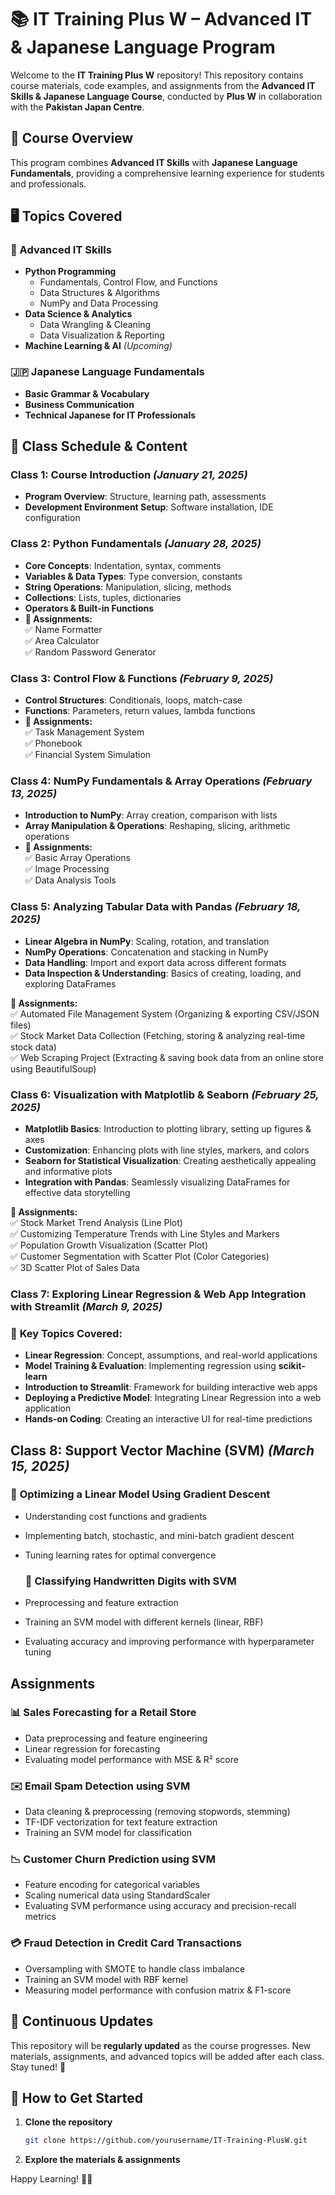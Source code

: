 
# 📚 IT Training Plus W – Advanced IT & Japanese Language Program  

Welcome to the **IT Training Plus W** repository! This repository contains course materials, code examples, and assignments from the **Advanced IT Skills & Japanese Language Course**, conducted by **Plus W** in collaboration with the **Pakistan Japan Centre**.  

## 📖 Course Overview  
This program combines **Advanced IT Skills** with **Japanese Language Fundamentals**, providing a comprehensive learning experience for students and professionals.  

## 🖥 Topics Covered  

### 🚀 Advanced IT Skills  
- **Python Programming**  
  - Fundamentals, Control Flow, and Functions  
  - Data Structures & Algorithms  
  - NumPy and Data Processing  
- **Data Science & Analytics**  
  - Data Wrangling & Cleaning  
  - Data Visualization & Reporting  
- **Machine Learning & AI** *(Upcoming)*  

### 🇯🇵 Japanese Language Fundamentals  
- **Basic Grammar & Vocabulary**  
- **Business Communication**  
- **Technical Japanese for IT Professionals**  

## **📅 Class Schedule & Content**  

### **Class 1: Course Introduction** *(January 21, 2025)*  
- **Program Overview**: Structure, learning path, assessments  
- **Development Environment Setup**: Software installation, IDE configuration  

### **Class 2: Python Fundamentals** *(January 28, 2025)*  
- **Core Concepts**: Indentation, syntax, comments  
- **Variables & Data Types**: Type conversion, constants  
- **String Operations**: Manipulation, slicing, methods  
- **Collections**: Lists, tuples, dictionaries  
- **Operators & Built-in Functions**  
- **📌 Assignments:**  
  ✅ Name Formatter  
  ✅ Area Calculator  
  ✅ Random Password Generator  

### **Class 3: Control Flow & Functions** *(February 9, 2025)*  
- **Control Structures**: Conditionals, loops, match-case  
- **Functions**: Parameters, return values, lambda functions  
- **📌 Assignments:**  
  ✅ Task Management System  
  ✅ Phonebook  
  ✅ Financial System Simulation  

### **Class 4: NumPy Fundamentals & Array Operations** *(February 13, 2025)*  
- **Introduction to NumPy**: Array creation, comparison with lists  
- **Array Manipulation & Operations**: Reshaping, slicing, arithmetic operations  
- **📌 Assignments:**  
  ✅ Basic Array Operations  
  ✅ Image Processing  
  ✅ Data Analysis Tools  

### **Class 5: Analyzing Tabular Data with Pandas** *(February 18, 2025)*  
- **Linear Algebra in NumPy**: Scaling, rotation, and translation  
- **NumPy Operations**: Concatenation and stacking in NumPy  
- **Data Handling**: Import and export data across different formats  
- **Data Inspection & Understanding**: Basics of creating, loading, and exploring DataFrames  

**📌 Assignments:**  
✅ Automated File Management System (Organizing & exporting CSV/JSON files)  
✅ Stock Market Data Collection (Fetching, storing & analyzing real-time stock data)  
✅ Web Scraping Project (Extracting & saving book data from an online store using BeautifulSoup)  

### **Class 6: Visualization with Matplotlib & Seaborn** *(February 25, 2025)*  
- **Matplotlib Basics**: Introduction to plotting library, setting up figures & axes  
- **Customization**: Enhancing plots with line styles, markers, and colors  
- **Seaborn for Statistical Visualization**: Creating aesthetically appealing and informative plots  
- **Integration with Pandas**: Seamlessly visualizing DataFrames for effective data storytelling  

**📌 Assignments:**  
✅ Stock Market Trend Analysis (Line Plot)  
✅ Customizing Temperature Trends with Line Styles and Markers  
✅ Population Growth Visualization (Scatter Plot)  
✅ Customer Segmentation with Scatter Plot (Color Categories)  
✅ 3D Scatter Plot of Sales Data  

### **Class 7: Exploring Linear Regression & Web App Integration with Streamlit** *(March 9, 2025)*  

### 📌 **Key Topics Covered:**  
- **Linear Regression**: Concept, assumptions, and real-world applications  
- **Model Training & Evaluation**: Implementing regression using **scikit-learn**  
- **Introduction to Streamlit**: Framework for building interactive web apps  
- **Deploying a Predictive Model**: Integrating Linear Regression into a web application  
- **Hands-on Coding**: Creating an interactive UI for real-time predictions  

## **Class 8: Support Vector Machine (SVM)** *(March 15, 2025)*  
### 📌 **Optimizing a Linear Model Using Gradient Descent**  
- Understanding cost functions and gradients  
- Implementing batch, stochastic, and mini-batch gradient descent  
- Tuning learning rates for optimal convergence

  ### 📌 **Classifying Handwritten Digits with SVM**  
- Preprocessing and feature extraction  
- Training an SVM model with different kernels (linear, RBF)  
- Evaluating accuracy and improving performance with hyperparameter tuning  

## **Assignments**  

### 📊 **Sales Forecasting for a Retail Store**  
- Data preprocessing and feature engineering  
- Linear regression for forecasting  
- Evaluating model performance with MSE & R² score  

### ✉️ **Email Spam Detection using SVM**  
- Data cleaning & preprocessing (removing stopwords, stemming)  
- TF-IDF vectorization for text feature extraction  
- Training an SVM model for classification  

### 📉 **Customer Churn Prediction using SVM**  
- Feature encoding for categorical variables  
- Scaling numerical data using StandardScaler  
- Evaluating SVM performance using accuracy and precision-recall metrics  

### 💳 **Fraud Detection in Credit Card Transactions**  
- Oversampling with SMOTE to handle class imbalance  
- Training an SVM model with RBF kernel  
- Measuring model performance with confusion matrix & F1-score  
  
## 🔄 Continuous Updates  
This repository will be **regularly updated** as the course progresses. New materials, assignments, and advanced topics will be added after each class. Stay tuned! 🚀  

## 📝 How to Get Started  

1. **Clone the repository**  
   ```bash
   git clone https://github.com/yourusername/IT-Training-PlusW.git
   ```
2. **Explore the materials & assignments**  

Happy Learning! 🎯🚀  
